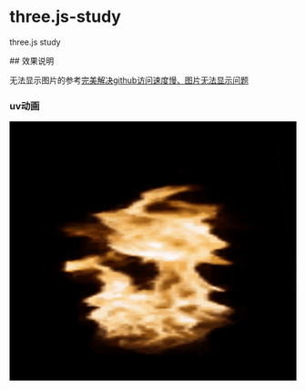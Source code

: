 # three.js-study
three.js study

﻿## 效果说明

无法显示图片的参考[完美解决github访问速度慢、图片无法显示问题](https://www.jianshu.com/p/58c4a3edb668)

### uv动画

![image](https://github.com/eangulee/three.js-study/blob/master/imgs/fire.gif)
